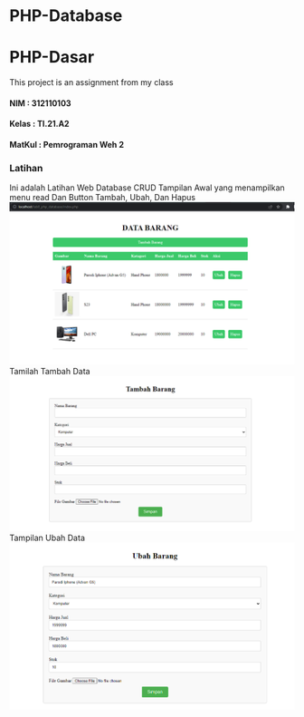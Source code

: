 # PHP-Database
# PHP-Dasar

This project is an assignment from my class
#### NIM : 312110103
#### Kelas : TI.21.A2
#### MatKul : Pemrograman Weh 2

### Latihan
Ini adalah Latihan Web Database CRUD 
Tampilan Awal yang menampilkan menu read Dan Button Tambah, Ubah, Dan Hapus
![Gambar](foto/ss1.png)
Tamilah Tambah Data
![Gambar](foto/ss2.png)
Tampilan Ubah Data
![Gambar](foto/ss3.png)
